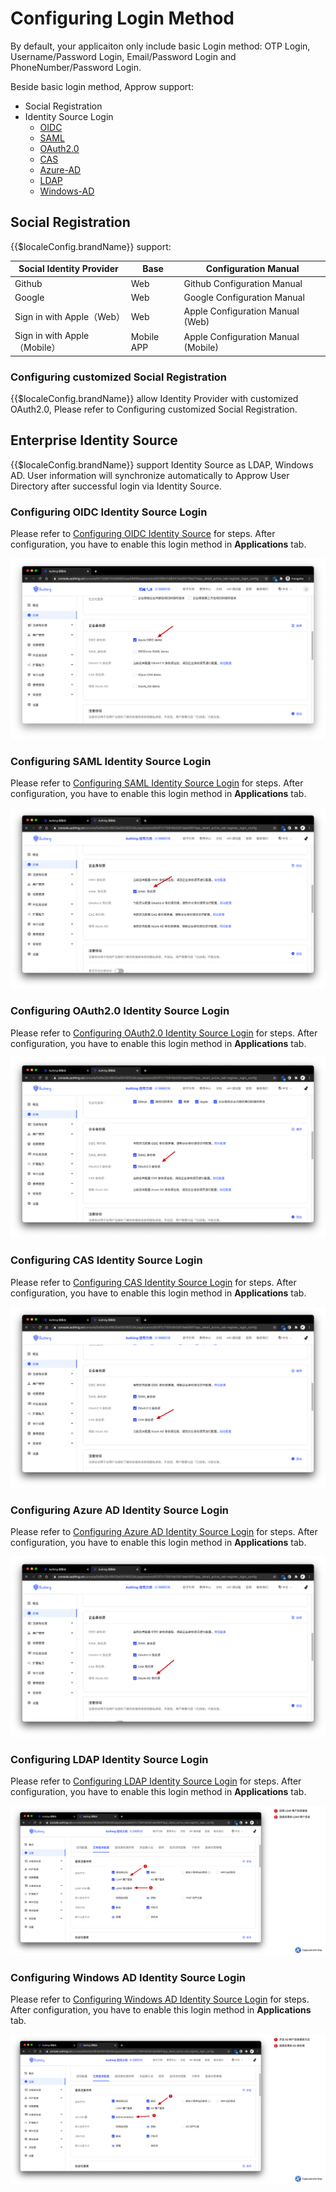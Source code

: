 # Configuring Login Method

<LastUpdated/>


By default, your applicaiton only include basic Login method: OTP Login, Username/Password Login, Email/Password Login and PhoneNumber/Password Login.

Beside basic login method, Approw support:
- Social Registration
- Identity Source Login
    - [OIDC](#Configuring-OIDC-Identity-Source-Login)
    - [SAML](#Configuring-SAML-Identity-Source-Login)
    - [OAuth2.0](#Configuring-OAuth2.0-Identity-Source-Login)
    - [CAS](#Configuring-CAS-Identity-Source-Login)
    - [Azure-AD](#Configuring-Azure-AD-Identity-Source-Login)
    - [LDAP](#Configuring-LDAP-Identity-Source-Login)
    - [Windows-AD](#Configuring-Windows-AD-Identity-Source-Login)

## Social Registration

{{$localeConfig.brandName}} support:

| Social Identity Provider | Base | Configuration Manual |
| --- | --- | --- |
| Github | Web | Github Configuration Manual |
| Google | Web | Google Configuration Manual |
| Sign in with Apple（Web） | Web | Apple Configuration Manual (Web) |
| Sign in with Apple（Mobile） | Mobile APP | Apple Configuration Manual (Mobile) |

### Configuring customized Social Registration

{{$localeConfig.brandName}} allow Identity Provider with customized OAuth2.0, Please refer to <router-link to="/connections/custom-social-provider/" target="_blank">Configuring customized Social Registration</router-link>.


## Enterprise Identity Source

{{$localeConfig.brandName}} support Identity Source as LDAP, Windows AD. User information will synchronize automatically to Approw User Directory after successful login via Identity Source.

### Configuring OIDC Identity Source Login

Please refer to [Configuring OIDC Identity Source](/docs/en/connections/oidc/) for steps. After configuration, you have to enable this login method in **Applications** tab.

![](./images/Xnip2021-03-05_13-23-10.png)

### Configuring SAML Identity Source Login

Please refer to [Configuring SAML Identity Source Login](/docs/en/connections/saml/) for steps. After configuration, you have to enable this login method in **Applications** tab.

![](./images/Xnip2021-03-03_21-01-20.png)

### Configuring OAuth2.0 Identity Source Login

Please refer to [Configuring OAuth2.0 Identity Source Login](/docs/en/connections/oidc/) for steps. After configuration, you have to enable this login method in **Applications** tab.

![](./images/Xnip2021-03-03_21-05-05.png)

### Configuring CAS Identity Source Login

Please refer to [Configuring CAS Identity Source Login](/docs/en/connections/cas/) for steps. After configuration, you have to enable this login method in **Applications** tab.

![](./images/Xnip2021-03-03_21-05-54.png)


### Configuring Azure AD Identity Source Login

Please refer to [Configuring Azure AD Identity Source Login](/docs/en/connections/azure-active-directory/) for steps. After configuration, you have to enable this login method in **Applications** tab.

![](./images/Xnip2021-03-03_21-07-47.png)

### Configuring LDAP Identity Source Login

Please refer to [Configuring LDAP Identity Source Login](/docs/en/connections/ldap/) for steps. After configuration, you have to enable this login method in **Applications** tab.

![](./images/Xnip2021-03-03_21-10-03.png)


### Configuring Windows AD Identity Source Login

Please refer to [Configuring Windows AD Identity Source Login](/docs/en/connections/windows-active-directory/) for steps. After configuration, you have to enable this login method in **Applications** tab.

![](./images/Xnip2021-03-03_21-09-06.png)